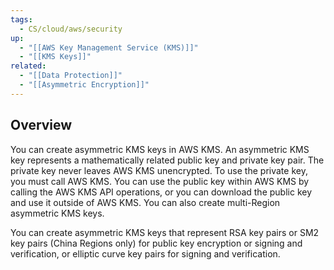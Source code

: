 ```yaml
---
tags:
  - CS/cloud/aws/security
up:
  - "[[AWS Key Management Service (KMS)]]"
  - "[[KMS Keys]]"
related:
  - "[[Data Protection]]"
  - "[[Asymmetric Encryption]]"
---
```

## Overview

You can create asymmetric KMS keys in AWS KMS. An asymmetric KMS key represents a mathematically related public key and private key pair. The private key never leaves AWS KMS unencrypted. To use the private key, you must call AWS KMS. You can use the public key within AWS KMS by calling the AWS KMS API operations, or you can download the public key and use it outside of AWS KMS. You can also create multi-Region asymmetric KMS keys.

You can create asymmetric KMS keys that represent RSA key pairs or SM2 key pairs (China Regions only) for public key encryption or signing and verification, or elliptic curve key pairs for signing and verification. 